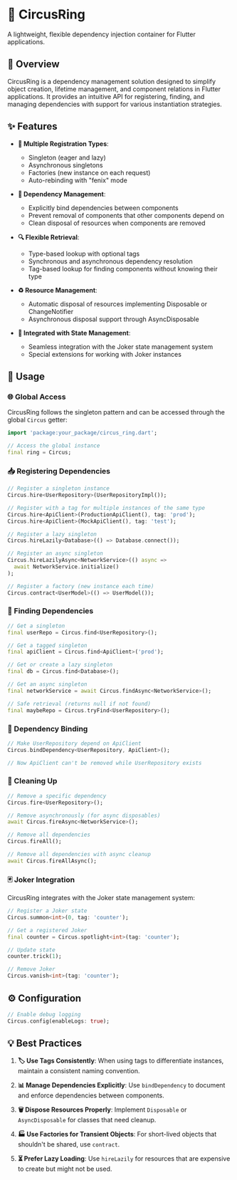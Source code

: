 # 🎪 CircusRing

A lightweight, flexible dependency injection container for Flutter applications.

## 🌟 Overview

CircusRing is a dependency management solution designed to simplify object creation, lifetime management, and component relations in Flutter applications. It provides an intuitive API for registering, finding, and managing dependencies with support for various instantiation strategies.

## ✨ Features

- **🧩 Multiple Registration Types**:
    - Singleton (eager and lazy)
    - Asynchronous singletons
    - Factories (new instance on each request)
    - Auto-rebinding with "fenix" mode

- **🔄 Dependency Management**:
    - Explicitly bind dependencies between components
    - Prevent removal of components that other components depend on
    - Clean disposal of resources when components are removed

- **🔍 Flexible Retrieval**:
    - Type-based lookup with optional tags
    - Synchronous and asynchronous dependency resolution
    - Tag-based lookup for finding components without knowing their type

- **♻️ Resource Management**:
    - Automatic disposal of resources implementing Disposable or ChangeNotifier
    - Asynchronous disposal support through AsyncDisposable

- **🧠 Integrated with State Management**:
    - Seamless integration with the Joker state management system
    - Special extensions for working with Joker instances

## 📝 Usage

### 🌐 Global Access

CircusRing follows the singleton pattern and can be accessed through the global `Circus` getter:

```dart
import 'package:your_package/circus_ring.dart';

// Access the global instance
final ring = Circus;
```

### 📥 Registering Dependencies

```dart
// Register a singleton instance
Circus.hire<UserRepository>(UserRepositoryImpl());

// Register with a tag for multiple instances of the same type
Circus.hire<ApiClient>(ProductionApiClient(), tag: 'prod');
Circus.hire<ApiClient>(MockApiClient(), tag: 'test');

// Register a lazy singleton
Circus.hireLazily<Database>(() => Database.connect());

// Register an async singleton
Circus.hireLazilyAsync<NetworkService>(() async => 
  await NetworkService.initialize()
);

// Register a factory (new instance each time)
Circus.contract<UserModel>(() => UserModel());
```

### 🔎 Finding Dependencies

```dart
// Get a singleton
final userRepo = Circus.find<UserRepository>();

// Get a tagged singleton
final apiClient = Circus.find<ApiClient>('prod');

// Get or create a lazy singleton
final db = Circus.find<Database>();

// Get an async singleton
final networkService = await Circus.findAsync<NetworkService>();

// Safe retrieval (returns null if not found)
final maybeRepo = Circus.tryFind<UserRepository>();
```

### 🔗 Dependency Binding

```dart
// Make UserRepository depend on ApiClient
Circus.bindDependency<UserRepository, ApiClient>();

// Now ApiClient can't be removed while UserRepository exists
```

### 🧹 Cleaning Up

```dart
// Remove a specific dependency
Circus.fire<UserRepository>();

// Remove asynchronously (for async disposables)
await Circus.fireAsync<NetworkService>();

// Remove all dependencies
Circus.fireAll();

// Remove all dependencies with async cleanup
await Circus.fireAllAsync();
```

### 🃏 Joker Integration

CircusRing integrates with the Joker state management system:

```dart
// Register a Joker state
Circus.summon<int>(0, tag: 'counter');

// Get a registered Joker
final counter = Circus.spotlight<int>(tag: 'counter');

// Update state
counter.trick(1); 

// Remove Joker
Circus.vanish<int>(tag: 'counter');
```

## ⚙️ Configuration

```dart
// Enable debug logging
Circus.config(enableLogs: true);
```

## 💡 Best Practices

1. **🏷️ Use Tags Consistently**: When using tags to differentiate instances, maintain a consistent naming convention.

2. **📊 Manage Dependencies Explicitly**: Use `bindDependency` to document and enforce dependencies between components.

3. **🗑️ Dispose Resources Properly**: Implement `Disposable` or `AsyncDisposable` for classes that need cleanup.

4. **🏭 Use Factories for Transient Objects**: For short-lived objects that shouldn't be shared, use `contract`.

5. **⏳ Prefer Lazy Loading**: Use `hireLazily` for resources that are expensive to create but might not be used.